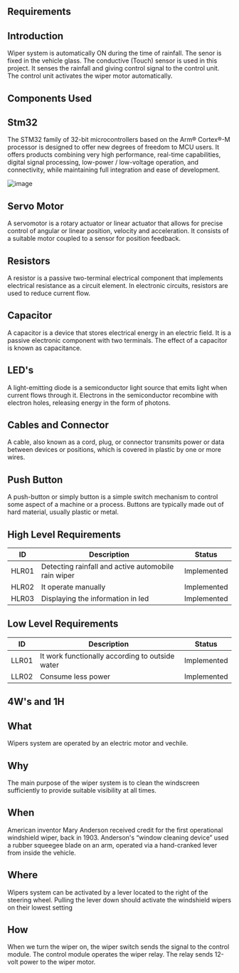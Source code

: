 ## Requirements

## Introduction

Wiper system is automatically ON during the time of rainfall. The senor is fixed in the vehicle glass. The conductive (Touch) sensor is used in this project. It senses the rainfall and giving control signal to the control unit. The control unit activates the wiper motor automatically.

## Components Used

## Stm32

The STM32 family of 32-bit microcontrollers based on the Arm® Cortex®-M processor is designed to offer new degrees of freedom to MCU users. It offers products combining very high performance, real-time capabilities, digital signal processing, low-power / low-voltage operation, and connectivity, while maintaining full integration and ease of development.

![image](https://user-images.githubusercontent.com/102678112/167770911-b81487e4-ff98-461d-ad48-6cf34fb3f297.png)

## Servo Motor

A servomotor is a rotary actuator or linear actuator that allows for precise control of angular or linear position, velocity and acceleration. It consists of a suitable motor coupled to a sensor for position feedback.


## Resistors

A resistor is a passive two-terminal electrical component that implements electrical resistance as a circuit element. In electronic circuits, resistors are used to reduce current flow.


## Capacitor

A capacitor is a device that stores electrical energy in an electric field. It is a passive electronic component with two terminals. The effect of a capacitor is known as capacitance.

## LED's

A light-emitting diode is a semiconductor light source that emits light when current flows through it. Electrons in the semiconductor recombine with electron holes, releasing energy in the form of photons.


## Cables and Connector

A cable, also known as a cord, plug, or connector transmits power or data between devices or positions, which is covered in plastic by one or more wires.

## Push Button

A push-button or simply button is a simple switch mechanism to control some aspect of a machine or a process. Buttons are typically made out of hard material, usually plastic or metal. 


## High Level Requirements

| ID | Description | Status |
|----|--------------|-------|
| HLR01 | Detecting rainfall and active automobile rain wiper | Implemented |
| HLR02 | It operate manually | Implemented |
| HLR03 | Displaying the information in led | Implemented |

## Low Level Requirements

| ID | Description | Status |
|----|--------------|--------|
| LLR01 | It work functionally according to outside water | Implemented |
| LLR02 | Consume less power | Implemented |

## 4W's and 1H

## What
Wipers system are operated by an electric motor and vechile.

## Why
The main purpose of the wiper system is to clean the windscreen sufficiently to provide suitable visibility at all times.

## When 
American inventor Mary Anderson received credit for the first operational windshield wiper, back in 1903. Anderson's “window cleaning device” used a rubber squeegee blade on an arm, operated via a hand-cranked lever from inside the vehicle.

## Where
Wipers system can be activated by a lever located to the right of the steering wheel. Pulling the lever down should activate the windshield wipers on their lowest setting

## How
When we turn the wiper on, the wiper switch sends the signal to the control module. The control module operates the wiper relay. The relay sends 12-volt power to the wiper motor.
